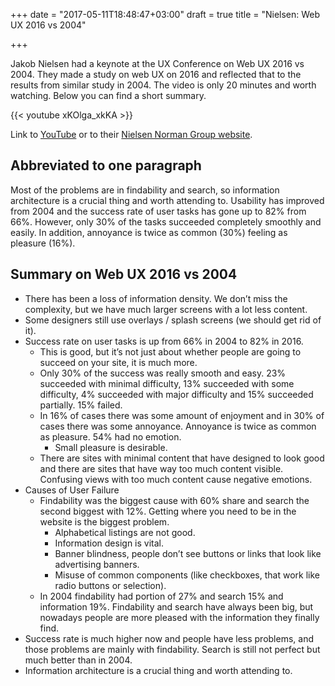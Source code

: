 +++
date = "2017-05-11T18:48:47+03:00"
draft = true
title = "Nielsen: Web UX 2016 vs 2004"

+++

Jakob Nielsen had a keynote at the UX Conference on Web UX 2016 vs 2004. They made a study on web UX on 2016 and reflected that to the results from similar study in 2004. The video is only 20 minutes and worth watching. Below you can find a short summary.

{{< youtube xKOlga_xkKA >}}

Link to [YouTube](https://www.youtube.com/watch?v=xKOlga_xkKA) or to their [Nielsen Norman Group website](https://www.nngroup.com/news/item/keynote/).

## Abbreviated to one paragraph

Most of the problems are in findability and search, so information architecture is a crucial thing and worth attending to. Usability has improved from 2004 and the success rate of user tasks has gone up to 82% from 66%. However, only 30% of the tasks succeeded completely smoothly and easily. In addition, annoyance is twice as common (30%) feeling as pleasure (16%).

## Summary on Web UX 2016 vs 2004

* There has been a loss of information density. We don’t miss the complexity, but we have much larger screens with a lot less content.
* Some designers still use overlays / splash screens (we should get rid of it).
* Success rate on user tasks is up from 66% in 2004 to 82% in 2016.
	* This is good, but it’s not just about whether people are going to succeed on your site, it is much more.
	* Only 30% of the success was really smooth and easy. 23% succeeded with minimal difficulty, 13% succeeded with some difficulty, 4% succeeded with major difficulty and 15% succeeded partially. 15% failed.
	* In 16% of cases there was some amount of enjoyment and in 30% of cases there was some annoyance. Annoyance is twice as common as pleasure. 54% had no emotion.
		* Small pleasure is desirable.
	* There are sites with minimal content that have designed to look good and there are sites that have way too much content visible. Confusing views with too much content cause negative emotions.
* Causes of User Failure
	* Findability was the biggest cause with 60% share and search the second biggest with 12%. Getting where you need to be in the website is the biggest problem.
		* Alphabetical listings are not good.
		* Information design is vital.
		* Banner blindness, people don’t see buttons or links that look like advertising banners.
		* Misuse of common components (like checkboxes, that work like radio buttons or selection).
	* In 2004 findability had portion of 27% and search 15% and information 19%. Findability and search have always been big, but nowadays people are more pleased with the information they finally find.
* Success rate is much higher now and people have less problems, and those problems are mainly with findability. Search is still not perfect but much better than in 2004.
* Information architecture is a crucial thing and worth attending to.